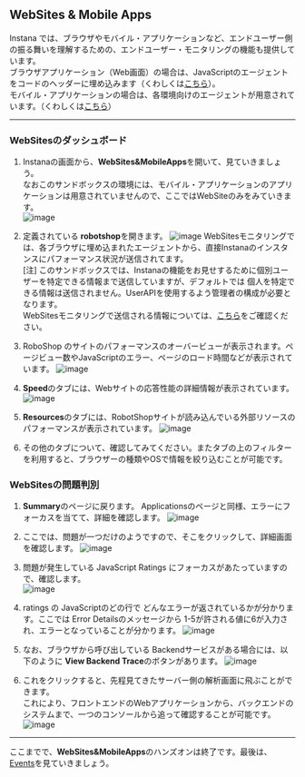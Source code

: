 ## WebSites & Mobile Apps

Instana では、ブラウザやモバイル・アプリケーションなど、エンドユーザー側の振る舞いを理解するための、エンドユーザー・モニタリングの機能も提供しています。  
ブラウザアプリケーション（Web画面）の場合は、JavaScriptのエージェントをコードのヘッダーに埋め込みます（くわしくは[こちら](https://www.ibm.com/docs/ja/instana-observability/current?topic=instana-monitoring-websites#installation)）。  
モバイル・アプリケーションの場合は、各環境向けのエージェントが用意されています。（くわしくは[こちら](https://www.ibm.com/docs/ja/instana-observability/current?topic=instana-mobile-app-monitoring)）  

---
### WebSitesのダッシュボード
1. Instanaの画面から、**WebSites&MobileApps**を開いて、見ていきましょう。  
なおこのサンドボックスの環境には、モバイル・アプリケーションのアプリケーションは用意されていませんので、ここではWebSiteのみをみていきます。    
![image](https://user-images.githubusercontent.com/22209835/114339724-d9680180-9b90-11eb-86d7-de14ab79ecab.png)
1. 定義されている **robotshop**を開きます。
![image](https://user-images.githubusercontent.com/22209835/114354250-eb559e80-9ba8-11eb-9258-502fe5675bd3.png)
WebSitesモニタリングでは、各ブラウザに埋め込まれたエージェントから、直接Instanaのインスタンスにパフォーマンス状況が送信されてます。  
[注] このサンドボックスでは、Instanaの機能をお見せするために個別ユーザーを特定できる情報まで送信していますが、デフォルトでは 個人を特定できる情報は送信されません。UserAPIを使用するよう管理者の構成が必要となります。  
WebSitesモニタリングで送信される情報については、[こちら](https://www.ibm.com/docs/en/instana-observability/current?topic=websites-website-monitoring-faq#sensitive-data)をご確認ください。

1. RoboShop のサイトのパフォーマンスのオーバービューが表示されます。ページビュー数やJavaScriptのエラー、ページのロード時間などが表示されています。
![image](https://user-images.githubusercontent.com/22209835/114340185-f5b86e00-9b91-11eb-8c4a-7fb958791cc8.png)
1. **Speed**のタブには、Webサイトの応答性能の詳細情報が表示されています。
![image](https://user-images.githubusercontent.com/22209835/114340337-4def7000-9b92-11eb-8783-3f5affec7814.png)
1. **Resources**のタブには、RobotShopサイトが読み込んでいる外部リソースのパフォーマンスが表示されています。
![image](https://user-images.githubusercontent.com/22209835/114340420-7d05e180-9b92-11eb-939b-b7bfd449c8be.png)
1. その他のタブについて、確認してみてください。またタブの上のフィルターを利用すると、ブラウザーの種類やOSで情報を絞り込むことが可能です。

### WebSitesの問題判別
1. **Summary**のページに戻ります。
Applicationsのページと同様、エラーにフォーカスを当てて、詳細を確認します。
![image](https://user-images.githubusercontent.com/22209835/114340607-ef76c180-9b92-11eb-8cf2-34c057a1b5df.png)
1. ここでは、問題が一つだけのようですので、そこをクリックして、詳細画面を確認します。
![image](https://user-images.githubusercontent.com/22209835/114340638-fdc4dd80-9b92-11eb-86da-953437a86baf.png)
1. 問題が発生している JavaScript Ratings にフォーカスがあたっていますので、確認します。  
![image](https://user-images.githubusercontent.com/22209835/114340769-411f4c00-9b93-11eb-9877-478cf78ced2f.png)
1. ratings の JavaScriptのどの行で どんなエラーが返されているかが分かります。ここでは Error Detailsのメッセージから 1-5が許される値に6が入力され、エラーとなっていることが分かります。
![image](https://user-images.githubusercontent.com/22209835/114340851-6f9d2700-9b93-11eb-9d46-9ed484493d71.png)

1. なお、ブラウザから呼び出している Backendサービスがある場合には、以下のように **View Backend Trace**のボタンがあります。
![image](https://user-images.githubusercontent.com/22209835/114341027-ca368300-9b93-11eb-96fb-8c3a374317e0.png)
1. これをクリックすると、先程見てきたサーバー側の解析画面に飛ぶことができます。  
これにより、フロントエンドのWebアプリケーションから、バックエンドのシステムまで、一つのコンソールから追って確認することが可能です。
![image](https://user-images.githubusercontent.com/22209835/114341141-07027a00-9b94-11eb-92c0-2462f7c4b04e.png)

---
ここまでで、**WebSites&MobileApps**のハンズオンは終了です。最後は、[Events](https://github.com/ICpTrial/InstanaSandbox/blob/main/Events.md)を見ていきましょう。


